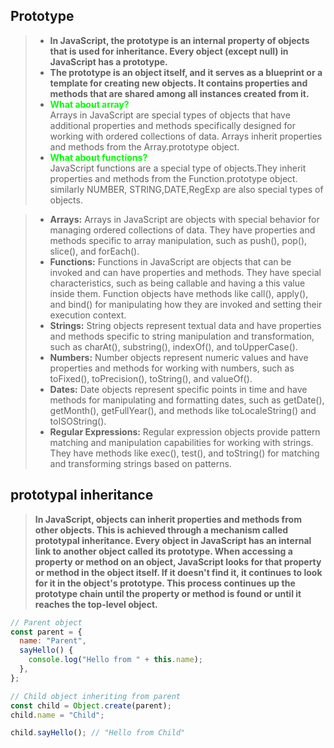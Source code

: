 ## Prototype

> - **In JavaScript, the prototype is an internal property of objects that is used for inheritance. Every object (except null) in JavaScript has a prototype.**
> - **The prototype is an object itself, and it serves as a blueprint or a template for creating new objects. It contains properties and methods that are shared among all instances created from it.**
> - <span style="color:lime;">**What about array?**</span>  
>   Arrays in JavaScript are special types of objects that have additional properties and methods specifically designed for working with ordered collections of data. Arrays inherit properties and methods from the Array.prototype object.
> - <span style="color:lime;">**What about functions?**</span>  
>    JavaScript functions are a special type of objects.They inherit properties and methods from the Function.prototype object.  
>   similarly NUMBER, STRING,DATE,RegExp are also special types of objects.

> - **Arrays:** Arrays in JavaScript are objects with special behavior for managing ordered collections of data. They have properties and methods specific to array manipulation, such as push(), pop(), slice(), and forEach().
> - **Functions:** Functions in JavaScript are objects that can be invoked and can have properties and methods. They have special characteristics, such as being callable and having a this value inside them. Function objects have methods like call(), apply(), and bind() for manipulating how they are invoked and setting their execution context.
> - **Strings:** String objects represent textual data and have properties and methods specific to string manipulation and transformation, such as charAt(), substring(), indexOf(), and toUpperCase().
> - **Numbers:** Number objects represent numeric values and have properties and methods for working with numbers, such as toFixed(), toPrecision(), toString(), and valueOf().
> - **Dates:** Date objects represent specific points in time and have methods for manipulating and formatting dates, such as getDate(), getMonth(), getFullYear(), and methods like toLocaleString() and toISOString().
> - **Regular Expressions:** Regular expression objects provide pattern matching and manipulation capabilities for working with strings. They have methods like exec(), test(), and toString() for matching and transforming strings based on patterns.

## prototypal inheritance

> **In JavaScript, objects can inherit properties and methods from other objects. This is achieved through a mechanism called prototypal inheritance. Every object in JavaScript has an internal link to another object called its prototype. When accessing a property or method on an object, JavaScript looks for that property or method in the object itself. If it doesn't find it, it continues to look for it in the object's prototype. This process continues up the prototype chain until the property or method is found or until it reaches the top-level object.**

```js
// Parent object
const parent = {
  name: "Parent",
  sayHello() {
    console.log("Hello from " + this.name);
  },
};

// Child object inheriting from parent
const child = Object.create(parent);
child.name = "Child";

child.sayHello(); // "Hello from Child"
```
